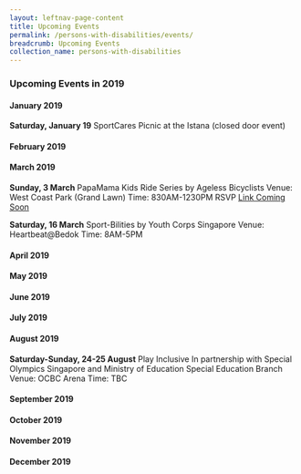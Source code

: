 ```yaml
---
layout: leftnav-page-content
title: Upcoming Events
permalink: /persons-with-disabilities/events/
breadcrumb: Upcoming Events
collection_name: persons-with-disabilities
---
```


### Upcoming Events in 2019

#### January 2019

**Saturday, January 19**
SportCares Picnic at the Istana (closed door event)

#### February 2019

#### March 2019

**Sunday, 3 March**
PapaMama Kids Ride Series by Ageless Bicyclists
Venue: West Coast Park (Grand Lawn)
Time: 830AM-1230PM
RSVP [Link Coming Soon](http://www.rsvplink.com)

**Saturday, 16 March**
Sport-Bilities by Youth Corps Singapore
Venue: Heartbeat@Bedok
Time: 8AM-5PM

#### April 2019

#### May 2019

#### June 2019

#### July 2019

#### August 2019

**Saturday-Sunday, 24-25 August**
Play Inclusive
In partnership with Special Olympics Singapore and Ministry of Education Special Education Branch
Venue: OCBC Arena
Time: TBC

#### September 2019

#### October 2019

#### November 2019

#### December 2019
